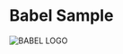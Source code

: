 # Babel Sample

![BABEL LOGO](https://www.loginradius.com/blog/async/static/4a7d7b651d2d5406780c786320c2b664/03979/cover.png)
